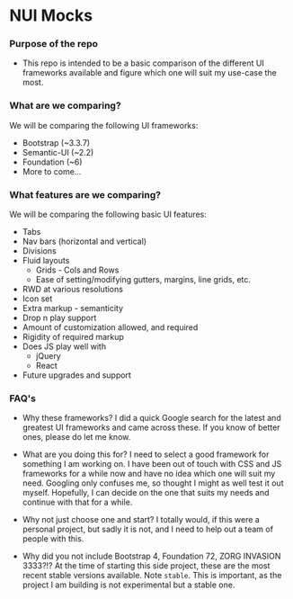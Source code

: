 # NUI Mocks
### Purpose of the repo
* This repo is intended to be a basic comparison of the different UI 
frameworks available and figure which one will suit my use-case the most.

### What are we comparing?
We will be comparing the following UI frameworks:
* Bootstrap (~3.3.7)
* Semantic-UI (~2.2)
* Foundation (~6)
* More to come...

### What features are we comparing?
We will be comparing the following basic UI features:
* Tabs
* Nav bars (horizontal and vertical)
* Divisions
* Fluid layouts
  * Grids - Cols and Rows
  * Ease of setting/modifying gutters, margins, line grids, etc.
* RWD at various resolutions
* Icon set
* Extra markup - semanticity
* Drop n play support
* Amount of customization allowed, and required
* Rigidity of required markup
* Does JS play well with
  * jQuery
  * React
* Future upgrades and support

### FAQ's
* Why these frameworks?
I did a quick Google search for the latest and greatest UI frameworks and 
came across these. If you know of better ones, please do let me know.

* What are you doing this for?
I need to select a good framework for something I am working on. I have been
out of touch with CSS and JS frameworks for a while now and have no idea which
one will suit my need. Googling only confuses me, so thought I might as well
test it out myself.
Hopefully, I can decide on the one that suits my needs and continue with 
that for a while.

* Why not just choose one and start?
I totally would, if this were a personal project, but sadly it is not, and I
need to help out a team of people with this.

* Why did you not include Bootstrap 4, Foundation 72, ZORG INVASION 3333?!?
At the time of starting this side project, these are the most recent stable
versions available. Note `stable`. This is important, as the project I am 
building is not experimental but a stable one.
